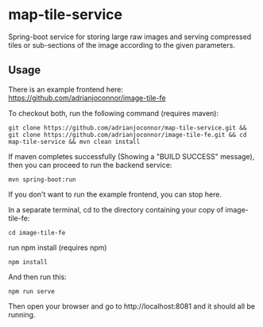 # map-tile-service

Spring-boot service for storing large raw images and serving compressed tiles or sub-sections of the image according to the given parameters.

## Usage

There is an example frontend here: https://github.com/adrianjoconnor/image-tile-fe

To checkout both, run the following command (requires maven):

`git clone https://github.com/adrianjoconnor/map-tile-service.git && git clone https://github.com/adrianjoconnor/image-tile-fe.git && cd map-tile-service && mvn clean install`

If maven completes successfully (Showing a "BUILD SUCCESS" message), then you can proceed to run the backend service:

`mvn spring-boot:run`

If you don't want to run the example frontend, you can stop here.

In a separate terminal, cd to the directory containing your copy of image-tile-fe:

`cd image-tile-fe`

run npm install (requires npm)

`npm install`

And then run this:
 
`npm run serve`

Then open your browser and go to http://localhost:8081 and it should all be running.
